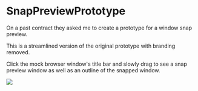 # SnapPreviewPrototype

On a past contract they asked me to create a prototype for a window snap preview. 

This is a streamlined version of the original prototype with branding removed.

Click the mock browser window's title bar and slowly drag to see a snap preview window as well as an outline of the snapped window.

![](SnapPreviewPrototypeScreenshot.png?raw=true)
